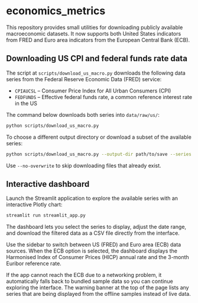 # economics_metrics

This repository provides small utilities for downloading publicly available
macroeconomic datasets. It now supports both United States indicators from
FRED and Euro area indicators from the European Central Bank (ECB).

## Downloading US CPI and federal funds rate data

The script at `scripts/download_us_macro.py` downloads the following data series
from the Federal Reserve Economic Data (FRED) service:

- `CPIAUCSL` – Consumer Price Index for All Urban Consumers (CPI)
- `FEDFUNDS` – Effective federal funds rate, a common reference interest rate in
  the US

The command below downloads both series into `data/raw/us/`:

```bash
python scripts/download_us_macro.py
```

To choose a different output directory or download a subset of the available
series:

```bash
python scripts/download_us_macro.py --output-dir path/to/save --series cpi
```

Use `--no-overwrite` to skip downloading files that already exist.

## Interactive dashboard

Launch the Streamlit application to explore the available series with an
interactive Plotly chart:

```bash
streamlit run streamlit_app.py
```

The dashboard lets you select the series to display, adjust the date range, and
download the filtered data as a CSV file directly from the interface.

Use the sidebar to switch between US (FRED) and Euro area (ECB) data sources.
When the ECB option is selected, the dashboard displays the Harmonised Index of
Consumer Prices (HICP) annual rate and the 3-month Euribor reference rate.

If the app cannot reach the ECB due to a networking problem, it automatically
falls back to bundled sample data so you can continue exploring the interface.
The warning banner at the top of the page lists any series that are being
displayed from the offline samples instead of live data.

